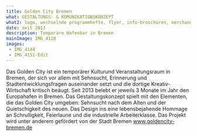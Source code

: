 ```yaml
---
title: Golden City Bremen
what: GESTALTUNGS- & KOMUNIKATIONSKONZEPT
what2: logo, wechselnde programmhefte, flyer, info-broschüren, merchandise, gestaltung website, poster
date: seit 2013
description: Temporäre Hafenbar in Bremen
mainImage: IMG_4128
images:
 - IMG_4144
 - IMG_4151-Edit
---
```


Das Golden City ist ein temporärer Kulturund Veranstaltungsraum in Bremen, der sich vor allem mit Sehnsucht, Erinnerung und Stadtentwicklungsfragen auseinander setzt und die dortige Kreativ-Wirtschaft kritisch beäugt. Seit 2013 belebt er jeweils 3 Monate im Jahr den Europahafen in Bremen.
Das Gestaltungskonzept spielt mit den Elementen, die das Golden City umgeben: Sehnsucht nach dem Alten und der Quietschigkeit des neuen. Das Design ins eine lebensbejahende Hommage an Schrulligkeit, Feierlaune und die industrielle Arbeiterklasse.
Das Projekt wird unter anderem gefördert von der Stadt Bremen
www.goldencity-bremen.de
